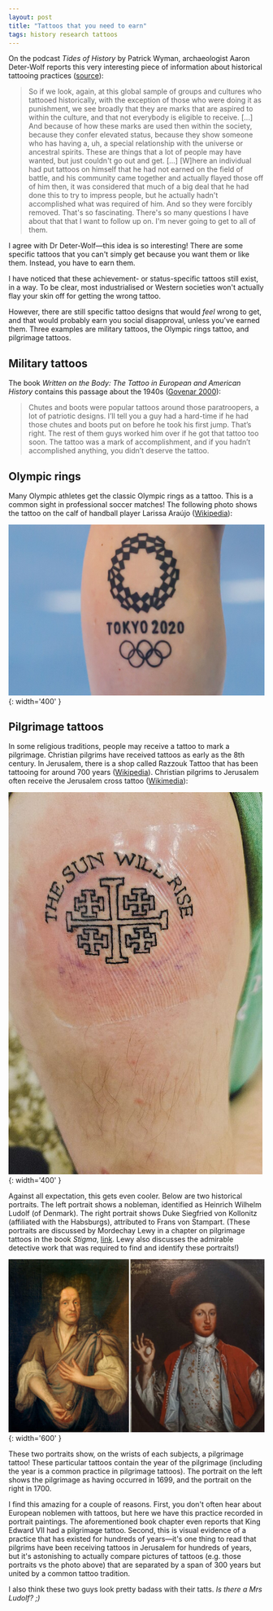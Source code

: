 ```yaml
---
layout: post
title: "Tattoos that you need to earn"
tags: history research tattoos
---
```


On the podcast *Tides of History* by Patrick Wyman, archaeologist Aaron Deter-Wolf reports this very interesting piece of information about historical tattooing practices ([source](https://wondery.com/shows/tides-of-history/episode/5629-ancient-tattooing-interview-with-aaron-deter-wolf/)):

> So if we look, again, at this global sample of groups and cultures who tattooed historically, with the exception of those who were doing it as punishment, we see broadly that they are marks that are aspired to within the culture, and that not everybody is eligible to receive. [...] And because of how these marks are used then within the society, because they confer elevated status, because they show someone who has having a, uh, a special relationship with the universe or ancestral spirits. These are things that a lot of people may have wanted, but just couldn't go out and get. [...] [W]here an individual had put tattoos on himself that he had not earned on the field of battle, and his community came together and actually flayed those off of him then, it was considered that much of a big deal that he had done this to try to impress people, but he actually hadn't accomplished what was required of him. And so they were forcibly removed. That's so fascinating. There's so many questions I have about that that I want to follow up on. I'm never going to get to all of them.  

I agree with Dr Deter-Wolf—this idea is so interesting! There are some specific tattoos that you can't simply get because you want them or like them. Instead, you have to earn them.

I have noticed that these achievement- or status-specific tattoos still exist, in a way. To be clear, most industrialised or Western societies won't actually flay your skin off for getting the wrong tattoo.

However, there are still specific tattoo designs that would *feel* wrong to get, and that would probably earn you social disapproval, unless you've earned them. Three examples are military tattoos, the Olympic rings tattoo, and pilgrimage tattoos.

## Military tattoos

The book *Written on the Body: The Tattoo in European and American History* contains this passage about the 1940s ([Govenar 2000](https://www.degruyterbrill.com/document/doi/10.1515/9780691238258-015/html)):  

> Chutes and boots were popular tattoos around those paratroopers, a lot of patriotic designs. I’ll tell you a guy had a hard-time if he had those chutes and boots put on before he took his first jump. That’s right. The rest of them guys worked him over if he got that tattoo too soon. The tattoo was a mark of accomplishment, and if you hadn’t accomplished anything, you didn’t deserve the tattoo.  

## Olympic rings

Many Olympic athletes get the classic Olympic rings as a tattoo. This is a common sight in professional soccer matches! The following photo shows the tattoo on the calf of handball player Larissa Araújo ([Wikipedia](https://en.wikipedia.org/wiki/Olympic_tattoo)):

![Olympic rings tattoo](/assets/images/2024-07-21_Handball_Frauen,_Freundschaftsspiel_Deutschland-Brasilien_STP_1243_by_Stepro.jpg){: width='400' }

## Pilgrimage tattoos

In some religious traditions, people may receive a tattoo to mark a pilgrimage. Christian pilgrims have received tattoos as early as the 8th century. In Jerusalem, there is a shop called Razzouk Tattoo that has been tattooing for around 700 years ([Wikipedia](https://en.wikipedia.org/wiki/Razzouk_Tattoo)). Christian pilgrims to Jerusalem often receive the Jerusalem cross tattoo ([Wikimedia](https://commons.m.wikimedia.org/wiki/File:Razzouk_Jerusalem_Cross_Tattoo.jpg)):

![Razzouk Jerusalem cross tattoo](/assets/images/Razzouk_Jerusalem_Cross_Tattoo.jpg){: width='400' }

Against all expectation, this gets even cooler. Below are two historical portraits. The left portrait shows a nobleman, identified as Heinrich Wilhelm Ludolf (of Denmark). The right portrait shows Duke Siegfried von Kollonitz (affiliated with the Habsburgs), attributed to Frans von Stampart. (These portraits are discussed by Mordechay Lewy in a chapter on pilgrimage tattoos in the book *Stigma*, [link](https://www.degruyterbrill.com/document/doi/10.1515/9780271095882-007/html?lang=en). Lewy also discusses the admirable detective work that was required to find and identify these portraits!)

![two portrait paintings, each showing a nobleman with a visible tattoo on the wrist](/assets/images/portrait_pilgrim_tattoos.jpg){: width='600' }  

These two portraits show, on the wrists of each subjects, a pilgrimage tattoo! These particular tattoos contain the year of the pilgrimage (including the year is a common practice in pilgrimage tattoos). The portrait on the left shows the pilgrimage as having occurred in 1699, and the portrait on the right in 1700.

I find this amazing for a couple of reasons. First, you don't often hear about European noblemen with tattoos, but here we have this practice recorded in portrait paintings. The aforementioned book chapter even reports that King Edward VII had a pilgrimage tattoo. Second, this is visual evidence of a practice that has existed for hundreds of years—it's one thing to read that pilgrims have been receiving tattoos in Jerusalem for hundreds of years, but it's astonishing to actually compare pictures of tattoos (e.g. those portraits vs the photo above) that are separated by a span of 300 years but united by a common tattoo tradition.  

I also think these two guys look pretty badass with their tatts. *Is there a Mrs Ludolf? ;)*

